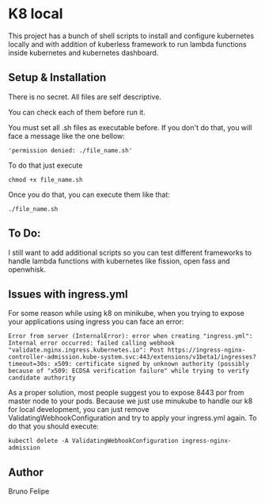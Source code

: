 # K8 local

This project has a bunch of shell scripts to install and configure kubernetes locally and with addition of kuberless framework to run lambda functions inside kubernetes and kubernetes dashboard.

## Setup & Installation

There is no secret. All files are self descriptive.

You can check each of them before run it.

You must set all .sh files as executable before. If you don't do that, you will face a message like the one bellow:

    'permission denied: ./file_name.sh'

 To do that just execute

    chmod +x file_name.sh

Once you do that, you can execute them like that:

    ./file_name.sh

## To Do:

I still want to add additional scripts so you can test different frameworks to handle lambda functions with kubernetes like fission, open fass and openwhisk.

## Issues with ingress.yml

For some reason while using k8 on minikube, when you trying to expose your applications using ingress you can face an error:

    Error from server (InternalError): error when creating "ingress.yml": Internal error occurred: failed calling webhook "validate.nginx.ingress.kubernetes.io": Post https://ingress-nginx-controller-admission.kube-system.svc:443/extensions/v1beta1/ingresses?timeout=30s: x509: certificate signed by unknown authority (possibly because of "x509: ECDSA verification failure" while trying to verify candidate authority

As a proper solution, most people suggest you to expose 8443 por from master node to your pods.
Because we just use minukube to handle our k8 for local development, you can just remove ValidatingWebhookConfiguration and try to apply your ingress.yml again. To do that you should execute:

    kubectl delete -A ValidatingWebhookConfiguration ingress-nginx-admission

## Author

Bruno Felipe

